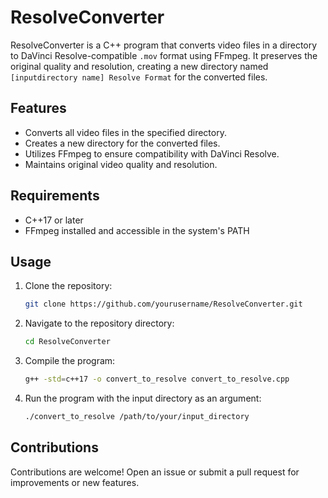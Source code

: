 # ResolveConverter

ResolveConverter is a C++ program that converts video files in a directory to DaVinci Resolve-compatible `.mov` format using FFmpeg. It preserves the original quality and resolution, creating a new directory named `[inputdirectory name] Resolve Format` for the converted files.

## Features
- Converts all video files in the specified directory.
- Creates a new directory for the converted files.
- Utilizes FFmpeg to ensure compatibility with DaVinci Resolve.
- Maintains original video quality and resolution.

## Requirements
- C++17 or later
- FFmpeg installed and accessible in the system's PATH

## Usage
1. Clone the repository:
   ```sh
   git clone https://github.com/yourusername/ResolveConverter.git
   ```
2. Navigate to the repository directory:
   ```sh
   cd ResolveConverter
   ```
3. Compile the program:
   ```sh
   g++ -std=c++17 -o convert_to_resolve convert_to_resolve.cpp
   ```
4. Run the program with the input directory as an argument:
   ```sh
   ./convert_to_resolve /path/to/your/input_directory
   ```

## Contributions
Contributions are welcome! Open an issue or submit a pull request for improvements or new features.
```
